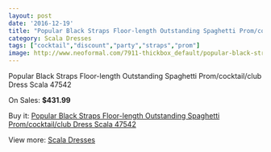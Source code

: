 ```yaml
---
layout: post
date: '2016-12-19'
title: "Popular Black Straps Floor-length Outstanding Spaghetti Prom/cocktail/club Dress Scala 47542"
category: Scala Dresses
tags: ["cocktail","discount","party","straps","prom"]
image: http://www.neoformal.com/7911-thickbox_default/popular-black-straps-floor-length-outstanding-spaghetti-prom-cocktail-club-dress-scala-47542.jpg
---
```

Popular Black Straps Floor-length Outstanding Spaghetti Prom/cocktail/club Dress Scala 47542

On Sales: **$431.99**
<a href="https://www.neoformal.com/en/scala-dresses/2788-popular-black-straps-floor-length-outstanding-spaghetti-prom-cocktail-club-dress-scala-47542.html"><amp-img layout="responsive" width="600" height="600" src="//www.neoformal.com/7911-thickbox_default/popular-black-straps-floor-length-outstanding-spaghetti-prom-cocktail-club-dress-scala-47542.jpg" alt="Popular Black Straps Floor-length Outstanding Spaghetti Prom/cocktail/club Dress Scala 47542 0" /></a>
<a href="https://www.neoformal.com/en/scala-dresses/2788-popular-black-straps-floor-length-outstanding-spaghetti-prom-cocktail-club-dress-scala-47542.html"><amp-img layout="responsive" width="600" height="600" src="//www.neoformal.com/7912-thickbox_default/popular-black-straps-floor-length-outstanding-spaghetti-prom-cocktail-club-dress-scala-47542.jpg" alt="Popular Black Straps Floor-length Outstanding Spaghetti Prom/cocktail/club Dress Scala 47542 1" /></a>
<a href="https://www.neoformal.com/en/scala-dresses/2788-popular-black-straps-floor-length-outstanding-spaghetti-prom-cocktail-club-dress-scala-47542.html"><amp-img layout="responsive" width="600" height="600" src="//www.neoformal.com/7913-thickbox_default/popular-black-straps-floor-length-outstanding-spaghetti-prom-cocktail-club-dress-scala-47542.jpg" alt="Popular Black Straps Floor-length Outstanding Spaghetti Prom/cocktail/club Dress Scala 47542 2" /></a>

Buy it: [Popular Black Straps Floor-length Outstanding Spaghetti Prom/cocktail/club Dress Scala 47542](https://www.neoformal.com/en/scala-dresses/2788-popular-black-straps-floor-length-outstanding-spaghetti-prom-cocktail-club-dress-scala-47542.html "Popular Black Straps Floor-length Outstanding Spaghetti Prom/cocktail/club Dress Scala 47542")

View more: [Scala Dresses](https://www.neoformal.com/en/26-scala-dresses "Scala Dresses")